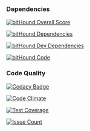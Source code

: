 ### Dependencies

[![bitHound Overall Score](https://www.bithound.io/github/matheuscodes/aaa-app/badges/score.svg)](https://www.bithound.io/github/matheuscodes/aaa-app)

[![bitHound Dependencies](https://www.bithound.io/github/matheuscodes/aaa-app/badges/dependencies.svg)](https://www.bithound.io/github/matheuscodes/aaa-app/production/dependencies/npm)

[![bitHound Dev Dependencies](https://www.bithound.io/github/matheuscodes/aaa-app/badges/devDependencies.svg)](https://www.bithound.io/github/matheuscodes/aaa-app/production/dependencies/npm)

[![bitHound Code](https://www.bithound.io/github/matheuscodes/aaa-app/badges/code.svg)](https://www.bithound.io/github/matheuscodes/aaa-app)

### Code Quality

[![Codacy Badge](https://api.codacy.com/project/badge/Grade/68b815ea96134148b1ae91ca16b6c486)](https://www.codacy.com/app/matheus-bt/aaa-app?utm_source=github.com&amp;utm_medium=referral&amp;utm_content=matheuscodes/aaa-app&amp;utm_campaign=Badge_Grade)

[![Code Climate](https://codeclimate.com/github/matheuscodes/aaa-app/badges/gpa.svg)](https://codeclimate.com/github/matheuscodes/aaa-app)

[![Test Coverage](https://codeclimate.com/github/matheuscodes/aaa-app/badges/coverage.svg)](https://codeclimate.com/github/matheuscodes/aaa-app/coverage)

[![Issue Count](https://codeclimate.com/github/matheuscodes/aaa-app/badges/issue_count.svg)](https://codeclimate.com/github/matheuscodes/aaa-app)
